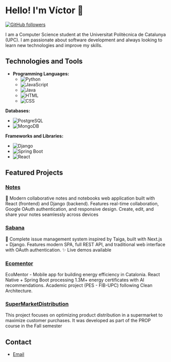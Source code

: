 # Hello! I'm Víctor 👋

[![GitHub followers](https://img.shields.io/github/followers/inkih04?label=Follow&style=social)](https://github.com/inkih04)

I am a Computer Science student at the Universitat Politècnica de Catalunya (UPC). I am passionate about software development and always looking to learn new technologies and improve my skills.

## Technologies and Tools

- **Programming Languages:**
  - ![Python](https://img.shields.io/badge/-Python-3776AB?logo=python&logoColor=white&style=flat-square)
  - ![JavaScript](https://img.shields.io/badge/-JavaScript-F7DF1E?logo=javascript&logoColor=black&style=flat-square)
  - ![Java](https://img.shields.io/badge/-Java-007396?logo=java&logoColor=white&style=flat-square)
  - ![HTML](https://img.shields.io/badge/-HTML-E34F26?logo=html5&logoColor=white&style=flat-square)
  - ![CSS](https://img.shields.io/badge/-CSS-1572B6?logo=css3&logoColor=white&style=flat-square)
  
**Databases:**
- ![PostgreSQL](https://img.shields.io/badge/-PostgreSQL-336791?logo=postgresql&logoColor=white&style=flat-square)
- ![MongoDB](https://img.shields.io/badge/-MongoDB-47A248?logo=mongodb&logoColor=white&style=flat-square)

**Frameworks and Libraries:**
- ![Django](https://img.shields.io/badge/-Django-092E20?logo=django&logoColor=white&style=flat-square)
- ![Spring Boot](https://img.shields.io/badge/-SpringBoot-6DB33F?logo=spring-boot&logoColor=white&style=flat-square)
- ![React](https://img.shields.io/badge/-React-61DAFB?logo=react&logoColor=black&style=flat-square)

## Featured Projects

### [Notes](https://github.com/inkih04/Notes-App)
📝 Modern collaborative notes and notebooks web application built with React (frontend) and Django (backend). Features real-time collaboration, Google OAuth authentication, and responsive design. Create, edit, and share your notes seamlessly across devices

### [Sabana](https://github.com/inkih04/Sabana)
🌾 Complete issue management system inspired by Taiga, built with Next.js + Django. Features modern SPA, full REST API, and traditional web interface with OAuth authentication. ✨ Live demos available

### [Ecomentor](https://github.com/inkih04/Ecomentor)
EcoMentor - Mobile app for building energy efficiency in Catalonia. React Native + Spring Boot processing 1.3M+ energy certificates with AI recommendations. Academic project (PES - FIB-UPC) following Clean Architecture.

### [SuperMarketDistribution](https://github.com/inkih04/SuperMarketDistribution)
This project focuses on optimizing product distribution in a supermarket to maximize customer purchases. It was developed as part of the PROP course in the Fall semester

## Contact

- [Email](mailto:04.diez.v)
